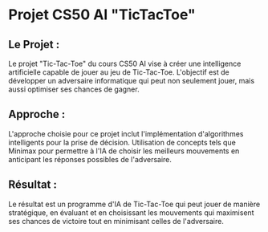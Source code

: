 # Projet CS50 AI "TicTacToe"

## Le Projet :
Le projet "Tic-Tac-Toe" du cours CS50 AI vise à créer une intelligence artificielle capable de jouer au jeu de Tic-Tac-Toe. 
L'objectif est de développer un adversaire informatique qui peut non seulement jouer, mais aussi optimiser ses chances de gagner.

## Approche :
L'approche choisie pour ce projet inclut l'implémentation d'algorithmes intelligents pour la prise de décision. Utilisation de concepts 
tels que Minimax pour permettre à l'IA de choisir les meilleurs mouvements en anticipant les réponses possibles de l'adversaire.

## Résultat :
Le résultat est un programme d'IA de Tic-Tac-Toe qui peut jouer de manière stratégique, en évaluant et en choisissant les mouvements 
qui maximisent ses chances de victoire tout en minimisant celles de l'adversaire.